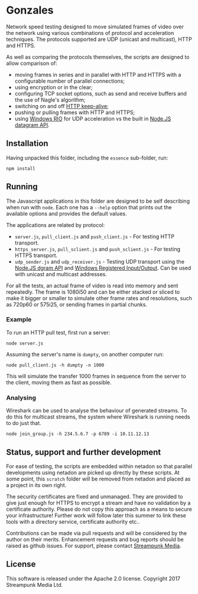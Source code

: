 # Gonzales

Network speed testing designed to move simulated frames of video over the network using various combinations of protocol and acceleration techniques. The protocols supported are UDP (unicast and multicast), HTTP and HTTPS.

As well as comparing the protocols themselves, the scripts are designed to allow comparison of:

* moving frames in series and in parallel with HTTP and HTTPS with a configurable number of parallel connections;
* using encryption or in the clear;
* configuring TCP socket options, such as send and receive buffers and the use of Nagle's algorithm;
* switching on and off [HTTP keep-alive](https://en.wikipedia.org/wiki/HTTP_persistent_connection);
* pushing or pulling frames with HTTP and HTTPS;
* using [Windows RIO](https://technet.microsoft.com/en-us/library/hh997032(v=ws.11).aspx) for UDP acceleration vs the built in [Node.JS datagram API](https://nodejs.org/dist/latest-v6.x/docs/api/dgram.html).

## Installation

Having unpacked this folder, including the `essence` sub-folder, run:

    npm install

## Running

The Javascript applications in this folder are designed to be self describing when run with `node`. Each one has a `--help` option that prints out the available options and provides the default values.

The applications are related by protocol:

* `server.js`, `pull_client.js` and `push_client.js` - For testing HTTP transport.
* `https_server.js`, `pull_sclient.js` and `push_sclient.js` - For testing HTTPS transport.
* `udp_sender.js` and `udp_receiver.js` - Testing UDP transport using the [Node.JS dgram API](https://nodejs.org/dist/latest-v6.x/docs/api/dgram.html) and [Windows Registered Input/Output](https://technet.microsoft.com/en-us/library/hh997032(v=ws.11).aspx). Can be used with unicast and multicast addresses.

For all the tests, an actual frame of video is read into memory and sent repeatedly. The frame is 1080i50 and can be either stacked or sliced to make it bigger or smaller to simulate other frame rates and resolutions, such as 720p60 or 575i25, or sending frames in partial chunks.

### Example

To run an HTTP pull test, first run a server:

    node server.js

Assuming the server's name is `dumpty`, on another computer run:

    node pull_client.js -h dumpty -n 1000

This will simulate the transfer 1000 frames in sequence from the server to the client, moving them as fast as possible.

### Analysing

Wireshark can be used to analyse the behaviour of generated streams. To do this for multicast streams, the system where Wireshark is running needs to do just that.

    node join_group.js -h 234.5.6.7 -p 6789 -i 10.11.12.13

## Status, support and further development

For ease of testing, the scripts are embedded within netadon so that parallel developments using netadon are picked up directly by these scripts. At some point, this `scratch` folder will be removed from netadon and placed as a project in its own right.

The security certificates are fixed and unmanaged. They are provided to give just enough for HTTPS to encrypt a stream and have no validation by a certificate authority. Please do not copy this approach as a means to secure your infrastructure! Further work will follow later this summer to link these tools with a directory service, certificate authority etc..

Contributions can be made via pull requests and will be considered by the author on their merits. Enhancement requests and bug reports should be raised as github issues. For support, please contact [Streampunk Media](http://www.streampunk.media/).

## License

This software is released under the Apache 2.0 license. Copyright 2017 Streampunk Media Ltd.
